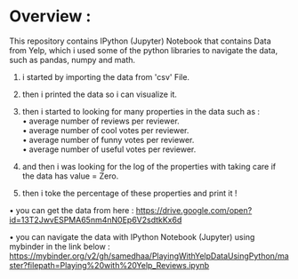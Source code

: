 # Overview : 

This repository contains IPython (Jupyter) Notebook that contains Data from Yelp, which i used some of the python libraries to navigate the data, such as pandas, numpy and math.

1. i started by importing the data from 'csv' File.

2. then i printed the data so i can visualize it.

3. then i started to looking for many properties in the data such as :  
        • average number of reviews per reviewer.  
        • average number of cool votes per reviewer.   
        • average number of funny votes per reviewer.   
        • average number of useful votes per reviewer.  
4. and then i was looking for the log of the properties with taking care if the data has value = Zero.

5. then i toke the percentage of these properties and print it !
  
  
  
• you can get the data from here : https://drive.google.com/open?id=13T2JwvESPMA65nm4nN0Ep6V2sdtkKx6d  
  
• you can navigate the data with IPython Notebook (Jupyter) using mybinder in the link below : https://mybinder.org/v2/gh/samedhaa/PlayingWithYelpDataUsingPython/master?filepath=Playing%20with%20Yelp_Reviews.ipynb

